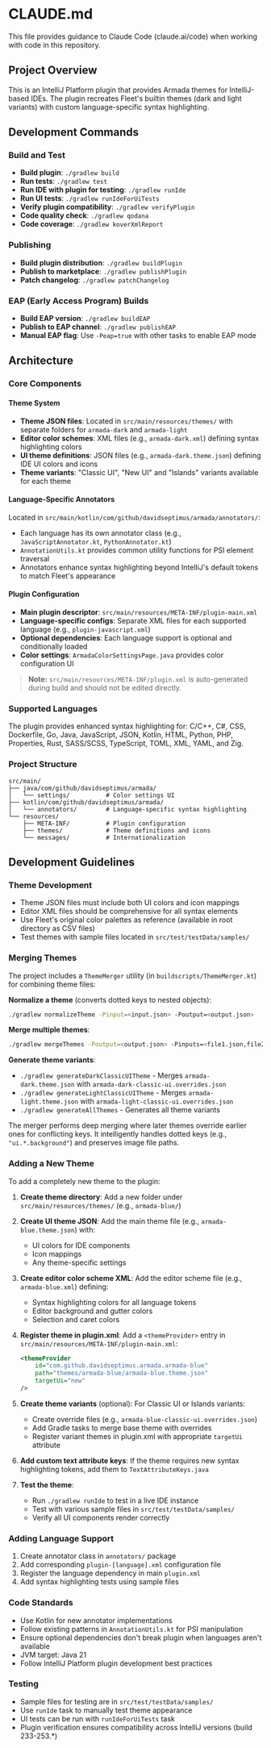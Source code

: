 # CLAUDE.md

This file provides guidance to Claude Code (claude.ai/code) when working with code in this repository.

## Project Overview

This is an IntelliJ Platform plugin that provides Armada themes for IntelliJ-based IDEs. The plugin recreates Fleet's builtin themes (dark and light variants) with custom language-specific syntax highlighting.

## Development Commands

### Build and Test
- **Build plugin**: `./gradlew build`
- **Run tests**: `./gradlew test`
- **Run IDE with plugin for testing**: `./gradlew runIde`
- **Run UI tests**: `./gradlew runIdeForUiTests`
- **Verify plugin compatibility**: `./gradlew verifyPlugin`
- **Code quality check**: `./gradlew qodana`
- **Code coverage**: `./gradlew koverXmlReport`

### Publishing
- **Build plugin distribution**: `./gradlew buildPlugin`
- **Publish to marketplace**: `./gradlew publishPlugin`
- **Patch changelog**: `./gradlew patchChangelog`

### EAP (Early Access Program) Builds
- **Build EAP version**: `./gradlew buildEAP`
- **Publish to EAP channel**: `./gradlew publishEAP`
- **Manual EAP flag**: Use `-Peap=true` with other tasks to enable EAP mode

## Architecture

### Core Components

#### Theme System
- **Theme JSON files**: Located in `src/main/resources/themes/` with separate folders for `armada-dark` and `armada-light`
- **Editor color schemes**: XML files (e.g., `armada-dark.xml`) defining syntax highlighting colors
- **UI theme definitions**: JSON files (e.g., `armada-dark.theme.json`) defining IDE UI colors and icons
- **Theme variants**:  "Classic UI", "New UI" and "Islands" variants available for each theme

#### Language-Specific Annotators
Located in `src/main/kotlin/com/github/davidseptimus/armada/annotators/`:
- Each language has its own annotator class (e.g., `JavaScriptAnnotator.kt`, `PythonAnnotator.kt`)
- `AnnotationUtils.kt` provides common utility functions for PSI element traversal
- Annotators enhance syntax highlighting beyond IntelliJ's default tokens to match Fleet's appearance

#### Plugin Configuration
- **Main plugin descriptor**: `src/main/resources/META-INF/plugin-main.xml`
- **Language-specific configs**: Separate XML files for each supported language (e.g., `plugin-javascript.xml`)
- **Optional dependencies**: Each language support is optional and conditionally loaded
- **Color settings**: `ArmadaColorSettingsPage.java` provides color configuration UI

> **Note:** `src/main/resources/META-INF/plugin.xml` is auto-generated during build and should not be edited directly.

### Supported Languages
The plugin provides enhanced syntax highlighting for: C/C++, C#, CSS, Dockerfile, Go, Java, JavaScript, JSON, Kotlin, HTML, Python, PHP, Properties, Rust, SASS/SCSS, TypeScript, TOML, XML, YAML, and Zig.

### Project Structure
```
src/main/
├── java/com/github/davidseptimus/armada/
│   └── settings/          # Color settings UI
├── kotlin/com/github/davidseptimus/armada/
│   └── annotators/        # Language-specific syntax highlighting
└── resources/
    ├── META-INF/          # Plugin configuration
    ├── themes/            # Theme definitions and icons
    └── messages/          # Internationalization
```

## Development Guidelines

### Theme Development
- Theme JSON files must include both UI colors and icon mappings
- Editor XML files should be comprehensive for all syntax elements
- Use Fleet's original color palettes as reference (available in root directory as CSV files)
- Test themes with sample files located in `src/test/testData/samples/`

### Merging Themes
The project includes a `ThemeMerger` utility (in `buildscripts/ThemeMerger.kt`) for combining theme files:

**Normalize a theme** (converts dotted keys to nested objects):
```bash
./gradlew normalizeTheme -Pinput=<input.json> -Poutput=<output.json>
```

**Merge multiple themes**:
```bash
./gradlew mergeThemes -Poutput=<output.json> -Pinputs=<file1.json,file2.json,...>
```

**Generate theme variants**:
- `./gradlew generateDarkClassicUITheme` - Merges `armada-dark.theme.json` with `armada-dark-classic-ui.overrides.json`
- `./gradlew generateLightClassicUITheme` - Merges `armada-light.theme.json` with `armada-light-classic-ui.overrides.json`
- `./gradlew generateAllThemes` - Generates all theme variants

The merger performs deep merging where later themes override earlier ones for conflicting keys. It intelligently handles dotted keys (e.g., `"ui.*.background"`) and preserves image file paths.

### Adding a New Theme
To add a completely new theme to the plugin:

1. **Create theme directory**: Add a new folder under `src/main/resources/themes/` (e.g., `armada-blue/`)

2. **Create UI theme JSON**: Add the main theme file (e.g., `armada-blue.theme.json`) with:
   - UI colors for IDE components
   - Icon mappings
   - Any theme-specific settings

3. **Create editor color scheme XML**: Add the editor scheme file (e.g., `armada-blue.xml`) defining:
   - Syntax highlighting colors for all language tokens
   - Editor background and gutter colors
   - Selection and caret colors

4. **Register theme in plugin.xml**: Add a `<themeProvider>` entry in `src/main/resources/META-INF/plugin-main.xml`:
   ```xml
   <themeProvider
       id="com.github.davidseptimus.armada.armada-blue"
       path="themes/armada-blue/armada-blue.theme.json"
       targetUi="new"
   />
   ```

5. **Create theme variants** (optional): For Classic UI or Islands variants:
   - Create override files (e.g., `armada-blue-classic-ui.overrides.json`)
   - Add Gradle tasks to merge base theme with overrides
   - Register variant themes in plugin.xml with appropriate `targetUi` attribute

6. **Add custom text attribute keys**: If the theme requires new syntax highlighting tokens, add them to `TextAttributeKeys.java`

7. **Test the theme**:
   - Run `./gradlew runIde` to test in a live IDE instance
   - Test with various sample files in `src/test/testData/samples/`
   - Verify all UI components render correctly

### Adding Language Support
1. Create annotator class in `annotators/` package
2. Add corresponding `plugin-[language].xml` configuration file
3. Register the language dependency in main `plugin.xml`
4. Add syntax highlighting tests using sample files

### Code Standards
- Use Kotlin for new annotator implementations
- Follow existing patterns in `AnnotationUtils.kt` for PSI manipulation
- Ensure optional dependencies don't break plugin when languages aren't available
- JVM target: Java 21
- Follow IntelliJ Platform plugin development best practices

### Testing
- Sample files for testing are in `src/test/testData/samples/`
- Use `runIde` task to manually test theme appearance
- UI tests can be run with `runIdeForUiTests` task
- Plugin verification ensures compatibility across IntelliJ versions (build 233-253.*)